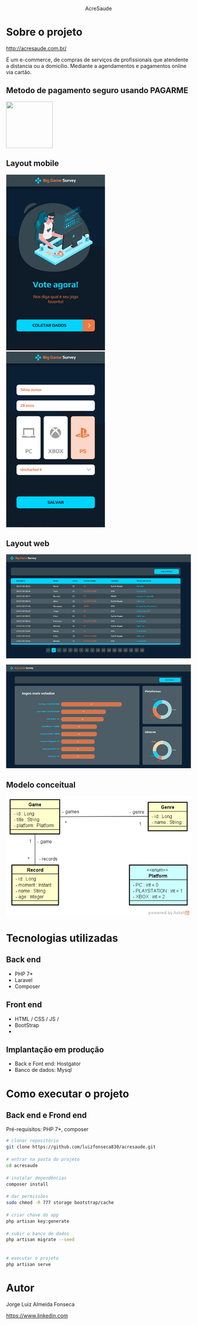 <p align="center">AcreSaude</p>

# Sobre o projeto

http://acresaude.com.br/

É um e-commerce, de compras de serviços de profissionais que atendente a distancia ou a domicílio.
Mediante a agendamentos e pagamentos online via cartão.


## Metodo de pagamento seguro usando PAGARME
<img src="https://avatars1.githubusercontent.com/u/3846050?v=4&s=200" width="127px" height="127px" align="center"/>


## Layout mobile
![Mobile 1](https://github.com/acenelio/assets/raw/main/sds1/mobile1.png) ![Mobile 2](https://github.com/acenelio/assets/raw/main/sds1/mobile2.png)

## Layout web
![Web 1](https://github.com/acenelio/assets/raw/main/sds1/web1.png)

![Web 2](https://github.com/acenelio/assets/raw/main/sds1/web2.png)

## Modelo conceitual
![Modelo Conceitual](https://github.com/acenelio/assets/raw/main/sds1/modelo-conceitual.png)

# Tecnologias utilizadas
## Back end
- PHP 7*
- Laravel
- Composer

## Front end
- HTML / CSS / JS /
- BootStrap
- 
## Implantação em produção
- Back e Font end: Hostgator
- Banco de dados: Mysql

# Como executar o projeto

## Back end e Frond end
Pré-requisitos: PHP 7*, composer

```bash
# clonar repositório
git clone https://github.com/luizfonseca830/acresaude.git

# entrar na pasta do projeto
cd acresaude

# instalar dependências
composer install

# dar permissões
sudo chmod -R 777 storage bootstrap/cache

# criar chave do app
php artisan key:generate

# subir o banco de dados
php artisan migrate --seed


# executar o projeto
php artisan serve
```

# Autor
Jorge Luiz Almeida Fonseca

https://www.linkedin.com
